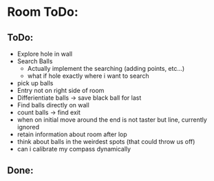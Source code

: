 # Room ToDo:

## ToDo:
- Explore hole in wall
- Search Balls
  - Actually implement the searching (adding points, etc...)
  - what if hole exactly where i want to search
- pick up balls
- Entry not on right side of room
- Differientiate balls -> save black ball for last
- Find balls directly on wall
- count balls -> find exit
- when on initial move around the end is not taster but line, currently ignored
- retain information about room after lop
- think about balls in the weirdest spots (that could throw us off)
- can i calibrate my compass dynamically

## Done:
